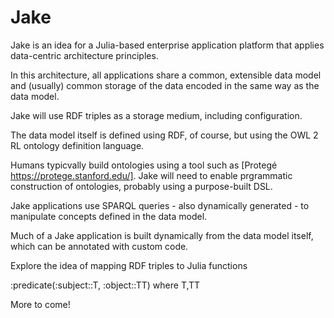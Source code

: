 # Jake

Jake is an idea for a Julia-based enterprise application platform that applies data-centric architecture principles.

In this architecture, all applications share a common, extensible data model and (usually) common storage of the data encoded in the same way as the data model.

Jake will use RDF triples as a storage medium, including configuration.

The data model itself is defined using RDF, of course, but using the OWL 2 RL ontology definition language.

Humans typicvally build ontologies using a tool such as [Protegé https://protege.stanford.edu/].
Jake will need to enable prgrammatic construction of ontologies, probably using a purpose-built DSL.

Jake applications use SPARQL queries - also dynamically generated - to manipulate concepts defined in the data model.

Much of a Jake application is built dynamically from the data model itself, which can be annotated with custom code.

Explore the idea of mapping RDF triples to Julia functions

:predicate(:subject::T, :object::TT) where T,TT

More to come!
